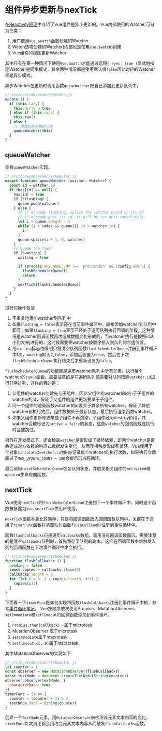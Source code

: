# 组件异步更新与nexTick

在[Reactivity原理](./1-Reactivity原理.md)中介绍了Vue组件是异步更新的。Vue内部使用的Watcher可分为三类：

1. 用户使用`Vue.$watch`函数创建的Watcher
1. Watch选项创建的Watcher(内部也是使用`Vue.$watch`)创建
1. Vue组件的视图更新Watcher

其中只有在第一种情况下使用`Vue.$watch`才能通过选项`{ sync: true }`显式地指定Watcher是同步模式，其余两种情况都是使用默认值`false`因此对应的Watcher都是异步模式。

异步Watcher在更新时调用函数`queueWatcher`把自己添加到更新队列中。

```js
// src/core/observer/watcher.js
update () {
  if (this.lazy) {
    this.dirty = true
  } else if (this.sync) {
    this.run()
  } else {
    // 添加到异步更新队列
    queueWatcher(this)
  }
}
```

## queueWatcher

查看`queueWatcher`实现。

```js
// src/core/observer/scheduler.js
export function queueWatcher (watcher: Watcher) {
  const id = watcher.id
  if (has[id] == null) {
    has[id] = true
    if (!flushing) {
      queue.push(watcher)
    } else {
      // if already flushing, splice the watcher based on its id
      // if already past its id, it will be run next immediately.
      let i = queue.length - 1
      while (i > index && queue[i].id > watcher.id) {
        i--
      }
      queue.splice(i + 1, 0, watcher)
    }
    // queue the flush
    if (!waiting) {
      waiting = true

      if (process.env.NODE_ENV !== 'production' && !config.async) {
        flushSchedulerQueue()
        return
      }
      nextTick(flushSchedulerQueue)
    }
  }
}
```

进行的操作包括

1. 不重复地添加watcher到队列中
1. 如果`flushing = false`表示还在当前事件循环中，直接添加watcher到队列中即可；如果`flushing = true`表示已经处于遍历队列执行回调的阶段，这种情况是watcher回调函数再次造成数据变化形成的，而watcher执行是按照id从小到大来j进行的，这时候需要把watcher按顺序插入到队列的合适位置。
1. 用`waiting`标志位限制只将清空队列函数`flushSchedulerQueue`注册到事件循环中1次，`waiting`默认为`false`，添加后设置为`true`，然后在下次`flushSchedulerQueue`执行结束后才重新设置为`false`。

`flushSchedulerQueue`的功能就是遍历watcher队列中所有元素，执行每个watcher的`run()`函数。需要注意的是在遍历队列前需要对队列按照`watcher.id`进行升序排列，这样的目的是：

1. 父组件的watcher创建先与子组件，因此父组件的watcher的id小于子组件的watcher的id，保证了父组件的组件更新要早于子组件。
1. 同一个组件的渲染函数watcher的id要大于其余所有watcher，保证了其他watcher都执行完后，组件数据处于最新状态，最后执行渲染函数watcher。
1. 如果父组件更新导致某些子组件不再渲染，子组件经历destroy阶段，其watcher会被标记为`active = false`的状态，这些`watcher`的回调函数在执行时会被跳过。

另外在开发模式下，还会检查`watcher`是否形成了循环依赖，即两个watcher是否会造成对方依赖的响应式数据发生变化，从而互相触发形成死循环。Vue使用了一个对象`circular`以`watcher.id`为key记录每个watcher的执行次数，如果执行次数超过了`MAX_UPDATE_COUNT = 100`会提示形成死循环。

最后调用`resetSchedulerQueue`恢复队列状态，并触发相关组件的`activated`和`updated`生命周期函数。

## nextTick

Vue使用`nextTick`将`flushSchedulerQueue`注册到下一个事件循环中，同时这个函数被暴露为`Vue.$nextTick`供用户使用。

`nextTick`函数本身比较简单，只是将回调函数放入回调函数队列中，关键在于调用了`timerFunc`函数将清空队列函数`flushCallbacks`注册到事件循环中。

函数`flushCallbacks`只是遍历`callbacks`数组，调用没有回调函数而已。需要注意的是清空`callbacks`队列时，首先暂存了队列的副本，这样在回调函数中新触发入列的回调函数在下次事件循环中才会执行。

```js
// src/core/observer/scheduler.js
function flushCallbacks () {
  pending = false
  const copies = callbacks.slice(0)
  callbacks.length = 0
  for (let i = 0; i < copies.length; i++) {
    copies[i]()
  }
}
```

下面看一下`timerFunc`是如何实现将函数`flushCallbacks`注册到事件循环中的，参考[事件循环笔记](../javascript/事件循环（EventLoop）.md)。 Vue按顺序依次使用Promise、MutationObserver、`setImmediate`和`setTimeout`将回调函数添加到事件循环。

1. `Promise.then(callback)` - 属于microtask
1. MutationObserver 属于microtask
1. `setImmediate`属于macrotask
1. `setTimeout(cb, 0)`属于macrotask

其中MutationObserver的实现如下

```js
// src/core/observer/scheduler.js
let counter = 1
const observer = new MutationObserver(flushCallbacks)
const textNode = document.createTextNode(String(counter))
observer.observe(textNode, {
  characterData: true
})
timerFunc = () => {
  counter = (counter + 1) % 2
  textNode.data = String(counter)
}
```

创建一个`TextNode`元素，用`MutationObserver`来检测该元素文本内容的变化， `timerFunc`每次调用都会用改变元素文本内容从而触发`flushCallbacks`函数。
